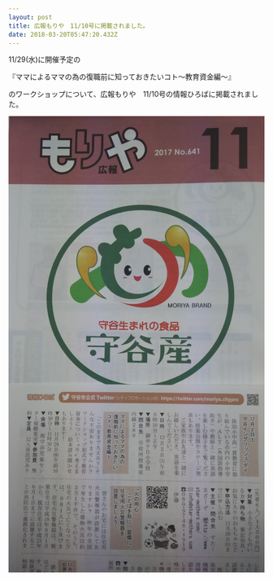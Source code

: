 ```yaml
---
layout: post
title: 広報もりや　11/10号に掲載されました。
date: 2018-03-20T05:47:20.432Z
---
```

11/29(水)に開催予定の 

『ママによるママの為の復職前に知っておきたいコト～教育資金編～』

のワークショップについて、広報もりや　11/10号の情報ひろばに掲載されました。

![null](/images/uploads/20171110-f2b443742de48302a4f9003926b09c5b8abd2bc40c43e5ff19afa3004df7df85.jpg)
